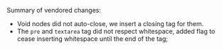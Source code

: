 Summary of vendored changes:

* Void nodes did not auto-close, we insert a closing tag for them.
* The `pre` and `textarea` tag did not respect whitespace, added flag to cease
  inserting whitespace until the end of the tag;
